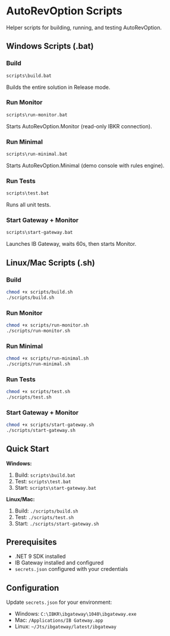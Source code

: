# AutoRevOption Scripts

Helper scripts for building, running, and testing AutoRevOption.

## Windows Scripts (.bat)

### Build
```bash
scripts\build.bat
```
Builds the entire solution in Release mode.

### Run Monitor
```bash
scripts\run-monitor.bat
```
Starts AutoRevOption.Monitor (read-only IBKR connection).

### Run Minimal
```bash
scripts\run-minimal.bat
```
Starts AutoRevOption.Minimal (demo console with rules engine).

### Run Tests
```bash
scripts\test.bat
```
Runs all unit tests.

### Start Gateway + Monitor
```bash
scripts\start-gateway.bat
```
Launches IB Gateway, waits 60s, then starts Monitor.

## Linux/Mac Scripts (.sh)

### Build
```bash
chmod +x scripts/build.sh
./scripts/build.sh
```

### Run Monitor
```bash
chmod +x scripts/run-monitor.sh
./scripts/run-monitor.sh
```

### Run Minimal
```bash
chmod +x scripts/run-minimal.sh
./scripts/run-minimal.sh
```

### Run Tests
```bash
chmod +x scripts/test.sh
./scripts/test.sh
```

### Start Gateway + Monitor
```bash
chmod +x scripts/start-gateway.sh
./scripts/start-gateway.sh
```

## Quick Start

**Windows:**
1. Build: `scripts\build.bat`
2. Test: `scripts\test.bat`
3. Start: `scripts\start-gateway.bat`

**Linux/Mac:**
1. Build: `./scripts/build.sh`
2. Test: `./scripts/test.sh`
3. Start: `./scripts/start-gateway.sh`

## Prerequisites

- .NET 9 SDK installed
- IB Gateway installed and configured
- `secrets.json` configured with your credentials

## Configuration

Update `secrets.json` for your environment:
- Windows: `C:\IBKR\ibgateway\1040\ibgateway.exe`
- Mac: `/Applications/IB Gateway.app`
- Linux: `~/Jts/ibgateway/latest/ibgateway`
